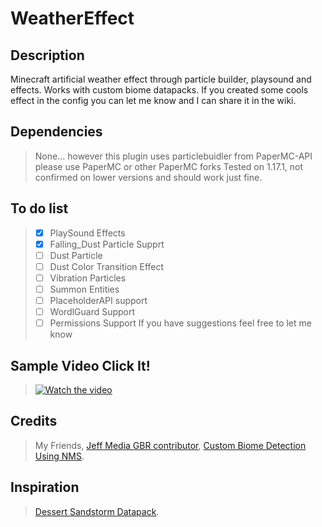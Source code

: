 # WeatherEffect

## Description

Minecraft artificial weather effect through particle builder, playsound and effects. Works with custom biome datapacks. If you created some cools effect in the config you can let me know and I can share it in the wiki.

## Dependencies

> None... however this plugin uses particlebuidler from PaperMC-API please use PaperMC or other PaperMC forks
> Tested on 1.17.1, not confirmed on lower versions and should work just fine.

## To do list

> * [x] PlaySound Effects
> * [x] Falling_Dust Particle Supprt
> * [ ] Dust Particle
> * [ ] Dust Color Transition Effect
> * [ ] Vibration Particles 
> * [ ] Summon Entities
> * [ ] PlaceholderAPI support
> * [ ] WordlGuard Support
> * [ ] Permissions Support
> If you have suggestions feel free to let me know

## Sample Video Click It!
> [![Watch the video](https://img.youtube.com/vi/iyUgYhvz7Ys/maxresdefault.jpg)](https://youtu.be/iyUgYhvz7Ys)

## Credits

> My Friends, [Jeff Media GBR contributor](https://github.com/mfnalex), [Custom Biome Detection Using NMS](https://www.spigotmc.org/threads/1-17-getting-custom-biomes-and-dimensions-by-namespace.513957/).

## Inspiration

> [Dessert Sandstorm Datapack](https://www.planetminecraft.com/data-pack/desert-sandstorms/).

